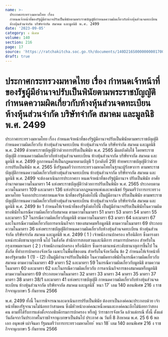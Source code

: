 ```yaml
---
name: >-
  ประกาศกระทรวงมหาดไทย เรื่อง
  กำหนดเจ้าหน้าที่ของรัฐผู้มีอำนาจปรับเป็นพินัยตามพระราชบัญญัติกำหนดความผิดเกี่ยวกับห้างหุ้นส่วนจดทะเบียน
  ห้างหุ้นส่วนจำกัด บริษัทจำกัด สมาคม และมูลนิธิ พ.ศ. 2499
date: '2023-09-05'
category: ง พิเศษ
volume: 140
section: 216
page: 17
source: 'https://ratchakitcha.soc.go.th/documents/140D216S0000000001700.pdf'
draft: true
---
```


# ประกาศกระทรวงมหาดไทย เรื่อง กำหนดเจ้าหน้าที่ของรัฐผู้มีอำนาจปรับเป็นพินัยตามพระราชบัญญัติกำหนดความผิดเกี่ยวกับห้างหุ้นส่วนจดทะเบียน ห้างหุ้นส่วนจำกัด บริษัทจำกัด สมาคม และมูลนิธิ พ.ศ. 2499

ประกาศกระทรวงมหาดไทย เรื่อง กำหนดเจ้าหน้าที่ของรัฐผู้มีอานาจปรับเป็นพินัยตามพระราชบัญญัติกำหนดความผิดเกี่ยวกับ ห้างหุ้นส่วนจดทะเบียน ห้างหุ้นส่วนจากัด บริษัทจำกัด สมาคม และมูลนิธิ พ.ศ. 2499 ด้วยพระราชบัญญัติว่าด้วยการปรับเป็นพินัย พ.ศ. 2565 มีผลบังคับใช้ โดยพระราชบัญญัติ กาหนดความผิดเกี่ยวกับห้างหุ้นส่วนจดทะเบียน ห้างหุ้นส่วนจากัด บริษัทจากัด สมาคม และมูลนิธิ พ.ศ. 2499 ถูกกาหนดให้เป็นกฎหมายตามบัญชี 1 (ลาดับที่ 29) ท้ายพระราชบัญญัติว่าด้วย การปรับเป็นพินัย พ.ศ. 2565 ซึ่งรัฐมนตรีว่าการกระทรวงมหาดไทยในฐานะผู้รักษาการ ตามพระราชบัญญัติกาหนดความผิดเกี่ยวกับห้างหุ้นส่วนจดทะเบียน ห้างหุ้นส่วนจากัด บริษัทจากัด สมาคม และมูลนิธิ พ.ศ. 2499 จะต้องดาเนินการประกาศกา หนดเจ้าหน้าที่ของรัฐผู้มีอานาจ ปรับเป็นพินัย อาศัยอำนาจตามความในมาตรา 14 แห่งพระราชบัญญัติว่าด้วยการปรับเป็นพินัย พ.ศ. 2565 ประกอบตามความในมาตรา 109 และมาตรา 136 แห่งประมวลกฎหมายแพ่งและพาณิชย์ รัฐมนตรีว่าการกระทรวงมหาดไทย จึงออกประกาศกาหนดเจ้าห น้าที่ของรัฐดังต่อไปนี้ เป็นผู้มีอานาจ ปรับเป็นพินัย ตามพระราชบัญญัติกาหนดความผิดเกี่ยวกับห้างหุ้นส่วนจดทะเบียน ห้างหุ้นส่วนจากัด บริษัทจำกัด สมาคม และมูลนิธิ พ.ศ. 2499 ข้อ 1 กำหนดให้เจ้าหน้าที่ของรัฐดังต่อไปนี้ เป็นผู้มีอำนาจปรับเป็นพินัยในความผิด ทางพินัยในกรณีความผิดเกี่ยวกับสมาคม ตามความในมาตรา 51 มาตรา 53 มาตรา 54 มาตรา 55 และมาตรา 57 ในกรณีความผิดเกี่ยวกับมูลนิธิ ตามความในมาตรา 63 มาตรา 64 และมาตรา 67 และในกรณีความผิดเกี่ยวกับการดาเนินกิจกา รของสมาคมหรือมูลนิธิ ตามความในมาตรา 69 ประกอบ ความในมาตรา 36 แห่งพระราชบัญญัติกำหนดความผิดเกี่ยวกับห้างหุ้นส่วนจดทะเบียน ห้างหุ้นส่วนจำกัด บริษัทจำกัด สมาคม และมูลนิธิ พ.ศ. 2499 ( 1 ) เจ้าพนักงานปกครอง หรือนิติกร ซึ่งดารงตาแหน่งระดับชานาญการขึ้ นไป ในสังกัด สำนักการสอบสวนและนิติการ กรมการปกครอง สำหรับในกรุงเทพมหานคร ( 2 ) เจ้าพนักงานปกครอง หรือนิติกร ซึ่งดารงตาแหน่งระดับชานาญการขึ้นไป ในสังกัด ที่ทำการปกครองจังหวัด เฉพาะในพื้นที่ของตน สำหรับในจังหวัดอื่น ข้อ 2 กำหนดให้เจ้าหน้าที่ของรัฐตามข้อ 1 (1) - (2) เป็นผู้มีอำนาจปรับเป็นพินัย ในความผิดทางพินัยในกรณีความผิดเกี่ยวกับสมาคม ตามความในมาตรา 49 มาตรา 52 และมาตรา 59 ในกรณีความผิดเกี่ยวกับมูลนิธิ ตามความในมาตรา 60 และมาตรา 62 และในกรณีความผิดเกี่ยวกับ การดาเนินกิจการของสมาคมหรือมูลนิธิ ตามความในมาตรา 69 ประกอบความในมาตรา 32 มาตรา 33 มาตรา 34 มาตรา 35 มาตรา 37 มาตรา 38 มาตรา 38/1 และมาตรา 41 แห่งพระราชบัญญัติ กาหนดความผิดเกี่ยวกับห้างหุ้นส่วนจดทะเบียน ห้างหุ้นส่วนจากัด บริษัทจากัด สมาคม และมูลนิธิ ้ หนา 17 ่ เลม 140 ตอนพิเศษ 216 ง ราชกิจจานุเบกษา 5 กันยายน 2566

พ.ศ. 2499 ทั้งนี้ ในการพิจารณาและดาเนินการปรับเป็นพินัย ต้องทาเป็นองค์คณะประกอบด้วย เจ้าหน้าที่ของรัฐจานวนไม่น้อยกว่าสามคน ซึ่งมีหัวหน้าองค์คณะหนึ่งคนและองค์คณะอีกไม่น้อยกว่าสองคน ตามที่ได้รับการแต่งตั้งจากอธิบดีกรมการปกครอง หรือผู้ ว่าราชการจังหวัด แล้วแต่กรณี ทั้งนี้ ตั้งแต่วันถัดจากวันประกาศในราชกิจจานุเบกษาเป็นต้นไป ประกาศ ณ วันที่ 8 สิงหาคม พ.ศ. 25 6 6 พลเอก อนุพงษ์ เผ่าจินดา รัฐมนตรีว่าการกระทรวงมหาดไทย ้ หนา 18 ่ เลม 140 ตอนพิเศษ 216 ง ราชกิจจานุเบกษา 5 กันยายน 2566
